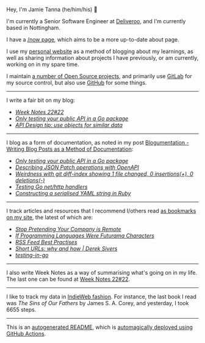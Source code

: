 Hey, I'm Jamie Tanna (he/him/his) 👋

I'm currently a Senior Software Engineer at [Deliveroo](https://deliveroo.engineering/), and I'm currently based in Nottingham.

I have a [/now page](https://www.jvt.me/now/?utm_campaign=github-jamietanna), which aims to be a more up-to-date about page.

I use my [personal website](https://www.jvt.me/?utm_campaign=github-jamietanna) as a method of blogging about my learnings, as well as sharing information about projects I have previously, or am currently, working on in my spare time.

I maintain [a number of Open Source projects](https://www.jvt.me/open-source/?utm_campaign=github-jamietanna), and primarily use [GitLab](https://gitlab.com/jamietanna) for my source control, but also use [GitHub](https://github.com/jamietanna) for some things.

---

I write a fair bit on my blog:


- [_Week Notes 22#22_](https://www.jvt.me/week-notes/2022/22/?utm_campaign=github-jamietanna)
- [_Only testing your public API in a Go package_](https://www.jvt.me/posts/2022/06/03/go-public-api-test/?utm_campaign=github-jamietanna)
- [_API Design tip: use objects for similar data_](https://www.jvt.me/posts/2022/06/02/api-design-objects/?utm_campaign=github-jamietanna)

---

I blog as a form of documentation, as noted in my post [Blogumentation - Writing Blog Posts as a Method of Documentation](https://www.jvt.me/posts/2017/06/25/blogumentation/?utm_campaign=github-jamietanna):


- [_Only testing your public API in a Go package_](https://www.jvt.me/posts/2022/06/03/go-public-api-test/?utm_campaign=github-jamietanna)
- [_Describing JSON Patch operations with OpenAPI_](https://www.jvt.me/posts/2022/05/29/openapi-json-patch/?utm_campaign=github-jamietanna)
- [_Weirdness with git diff-index showing 1 file changed, 0 insertions(+), 0 deletions(-)_](https://www.jvt.me/posts/2022/05/23/git-diff-index-0-changed/?utm_campaign=github-jamietanna)
- [_Testing Go net/http handlers_](https://www.jvt.me/posts/2022/05/21/go-test-http-handler/?utm_campaign=github-jamietanna)
- [_Constructing a serialised YAML string in Ruby_](https://www.jvt.me/posts/2022/05/13/yaml-string/?utm_campaign=github-jamietanna)

---

I track articles and resources that I recommend I/others read [as bookmarks on my site](https://www.jvt.me/kind/bookmarks/?utm_campaign=github-jamietanna), the latest of which are:


- [_Stop Pretending Your Company is Remote_](https://mycodingtales.com/stop-pretending-your-company-is-remote/?utm_campaign=github-jamietanna)
- [_If Programming Languages Were Futurama Characters_](https://www.netmeister.org/blog/futurama.html?utm_campaign=github-jamietanna)
- [_RSS Feed Best Practises_](https://kevincox.ca/2022/05/06/rss-feed-best-practices/?utm_campaign=github-jamietanna)
- [_Short URLs: why and how | Derek Sivers_](https://sive.rs/su?utm_campaign=github-jamietanna)
- [_testing-in-go_](https://ieftimov.com/categories/testing-in-go/?utm_campaign=github-jamietanna)

---

I also write Week Notes as a way of summarising what's going on in my life. The last one can be found at [Week Notes 22#22](https://www.jvt.me/week-notes/2022/22/?utm_campaign=github-jamietanna).

---

I like to track my data in [IndieWeb fashion](https://indieweb.org/why). For instance, the last book I read was _The Sins of Our Fathers_ by James S. A. Corey, and yesterday, I took 6655 steps.

---
This is an [autogenerated README](https://www.jvt.me/posts/2022/01/12/autogenerated-profile-readme/?utm_campaign=github-jamietanna), which is [automagically deployed using GitHub Actions](https://github.com/jamietanna/jamietanna/blob/main/.github/workflows/rebuild.yml).
